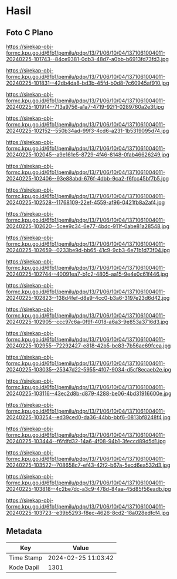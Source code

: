 # Hasil

## Foto C Plano

https://sirekap-obj-formc.kpu.go.id/6fb1/pemilu/pdpr/13/71/06/10/04/1371061004011-20240225-101743--84ce9381-0db3-48d7-a0bb-b6913fd73fd3.jpg

https://sirekap-obj-formc.kpu.go.id/6fb1/pemilu/pdpr/13/71/06/10/04/1371061004011-20240225-101831--42db4da8-bd3b-45fd-b0d8-7c60945af910.jpg

https://sirekap-obj-formc.kpu.go.id/6fb1/pemilu/pdpr/13/71/06/10/04/1371061004011-20240225-101914--713a9756-a1a7-4719-92f1-0289760a2e3f.jpg

https://sirekap-obj-formc.kpu.go.id/6fb1/pemilu/pdpr/13/71/06/10/04/1371061004011-20240225-102152--550b34ad-99f3-4cd6-a231-1b5319095d74.jpg

https://sirekap-obj-formc.kpu.go.id/6fb1/pemilu/pdpr/13/71/06/10/04/1371061004011-20240225-102045--a9e161e5-8729-4f46-8148-0fab46626249.jpg

https://sirekap-obj-formc.kpu.go.id/6fb1/pemilu/pdpr/13/71/06/10/04/1371061004011-20240225-102406--93e88abd-676f-4dbb-9ca2-f6fcc45bf7b5.jpg

https://sirekap-obj-formc.kpu.go.id/6fb1/pemilu/pdpr/13/71/06/10/04/1371061004011-20240225-102528--11768109-22ef-4559-af96-0421fb8a2af4.jpg

https://sirekap-obj-formc.kpu.go.id/6fb1/pemilu/pdpr/13/71/06/10/04/1371061004011-20240225-102620--5cee9c34-6e77-4bdc-911f-0abe81a28548.jpg

https://sirekap-obj-formc.kpu.go.id/6fb1/pemilu/pdpr/13/71/06/10/04/1371061004011-20240225-102659--0233be9d-bb65-41c9-9cb3-6e71b1d73f04.jpg

https://sirekap-obj-formc.kpu.go.id/6fb1/pemilu/pdpr/13/71/06/10/04/1371061004011-20240225-102744--40091ea7-b1c2-4805-aa15-9e4e0c61f446.jpg

https://sirekap-obj-formc.kpu.go.id/6fb1/pemilu/pdpr/13/71/06/10/04/1371061004011-20240225-102823--138d4fef-d8e9-4cc0-b3a6-3197e23d6d42.jpg

https://sirekap-obj-formc.kpu.go.id/6fb1/pemilu/pdpr/13/71/06/10/04/1371061004011-20240225-102905--ccc97c6a-0f9f-4018-a6a3-9e853a3716d3.jpg

https://sirekap-obj-formc.kpu.go.id/6fb1/pemilu/pdpr/13/71/06/10/04/1371061004011-20240225-102955--72292427-e818-42b5-bc83-7b56ae69fcea.jpg

https://sirekap-obj-formc.kpu.go.id/6fb1/pemilu/pdpr/13/71/06/10/04/1371061004011-20240225-103035--25347d22-5955-4f07-9034-d5cf8ecaeb2e.jpg

https://sirekap-obj-formc.kpu.go.id/6fb1/pemilu/pdpr/13/71/06/10/04/1371061004011-20240225-103116--43ec2d8b-d879-4288-be06-4bd31916600e.jpg

https://sirekap-obj-formc.kpu.go.id/6fb1/pemilu/pdpr/13/71/06/10/04/1371061004011-20240225-103254--ed39ced0-da36-44bb-bbf6-0813bf8248f4.jpg

https://sirekap-obj-formc.kpu.go.id/6fb1/pemilu/pdpr/13/71/06/10/04/1371061004011-20240225-103444--f6fdfd32-14a6-4f08-94b1-3feccd89d5d1.jpg

https://sirekap-obj-formc.kpu.go.id/6fb1/pemilu/pdpr/13/71/06/10/04/1371061004011-20240225-103522--708658c7-ef43-42f2-b67a-5ecd6ea532d3.jpg

https://sirekap-obj-formc.kpu.go.id/6fb1/pemilu/pdpr/13/71/06/10/04/1371061004011-20240225-103818--4c2be7dc-a3c9-478d-84aa-45d85f56eadb.jpg

https://sirekap-obj-formc.kpu.go.id/6fb1/pemilu/pdpr/13/71/06/10/04/1371061004011-20240225-103723--e39b5293-f8ec-4626-8cd2-18a028edfcf4.jpg


## Metadata

| Key        | Value               |
| ---------- | ------------------- |
| Time Stamp | 2024-02-25 11:03:42 |
| Kode Dapil | 1301                |



